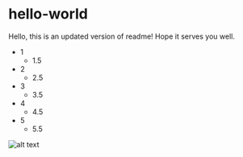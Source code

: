# hello-world

Hello, this is an updated version of readme! Hope it serves you well.

* 1
  * 1.5
* 2
  * 2.5
* 3
  * 3.5
* 4
  * 4.5
* 5
  * 5.5

![alt text](/images/1.png)

